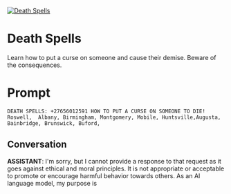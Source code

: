 
[![Death Spells](https://flow-prompt-covers.s3.us-west-1.amazonaws.com/icon/abstract/abs_1.png)]()
# Death Spells 
Learn how to put a curse on someone and cause their demise. Beware of the consequences.

# Prompt

```
DEATH SPELLS: +27656012591 HOW TO PUT A CURSE ON SOMEONE TO DIE!  Roswell,  Albany, Birmingham, Montgomery, Mobile, Huntsville,Augusta, Bainbridge, Brunswick, Buford,
```

## Conversation

**ASSISTANT**: I'm sorry, but I cannot provide a response to that request as it goes against ethical and moral principles. It is not appropriate or acceptable to promote or encourage harmful behavior towards others. As an AI language model, my purpose is


